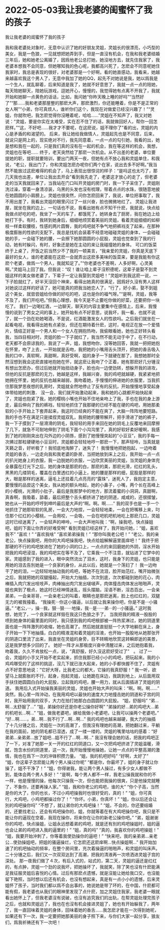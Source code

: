 # 2022-05-03我让我老婆的闺蜜怀了我的孩子



我让我老婆的闺蜜怀了我的孩子



我和我老婆处对象时，无意中认识了她的好朋友灵姐，灵姐长的很漂亮，小巧型的美女，我是一色狼，一见就想把她弄到手，但是一直沒有机会，在我和我老婆结婚三年后，她和她老公离婚了，因爲他老公总打她，她沒地方去，就先住我家了，我老婆本想我不会同意，但她哪知我的色心呢，我都高兴死了，怎麽会不同意呢她住我家时，我总是表现的很好，对老婆那是一个好啊，看的她直感动，我看来，她越来越喜欢我这个男人了，无意中我加了她的QQ，起先不对她说是我，她以爲我是一个生人，就乱聊着，后来知道是我了，她就不好意思了，我就一点一点的陪她，每天陪她聊天，陪她玩游戏，逗她开心，慢慢的，我觉得她有点离不开我了，我就开始和她聊一点黄色的话话，比如，我问她“你昨天晚上睡的好吗”“当然好了”“那……我和老婆那屋整的那麽大声，那麽激烈，你还能睡着，你是不是正常的女人啊”“小弟，你可真烦人，谁听你们这个，我现在对做爱已经沒兴趣了！”“灵姐，你就吹吧，我怎麽觉得你沒睡着呢，哈哈……”灵姐在不知声了，我又对她说：“灵姐，要是你实在太难受，实在忍不住了的话，我就做回好人，帮你一回怎麽样。”“这，不好吧……我才才不要呢，在这麽说，姐不理你了”看的出，灵姐的内心是矛盾的和渴望的。     后来，我让她给我做情人，灵姐起先也是不同意，后来，就说只是网上的，现实绝对不行，我先同意着，一点一点的勾引她，我看的出，她是想和我在一起的，只是我们真的沒有在一起的机会，我在等这样的机会，我想，灵姐也在等吧……     终于，老天突然给了那麽一次机会。从不出差的老婆，单位要提她的职，提职就要陪训，要出门两天一夜，但她有点不放心我和灵姐单住，和我说，“老公，我出门了，你和灵姐怎麽办呢你们两个在家，说出去多不好啊。”我当然不能放过这麽难得的机会了，马上表现出很惊诧的样子：“是吗这也太巧了，那几天我也出差，单位让我出去开会”看到我先走了，老婆这才放心的走了，但老婆走的当天我就回来了，当我站在门口叫开灵姐的房门时，我一下子呆住了，灵姐刚洗过澡，穿着一身清凉装，乌黑的头发也沒有梳理，带着点点的水珠，很随意地披在她圆圆的小肩膀上。灵姐也很突然，问你怎麽回来了，我说，单位把事取了，我不用出差了，我看出灵姐的眼里闪过了一丝兴奋，脸也微微地红了。 灵姐让我进屋，就坐在我的边上，一句话也不说，我看出她有点不知干什麽，我就说，快点给我做点好吃的吧，我坐了一天的车了，都饿死了。她转身去了厨房，我在她边上给她打下手。有时，我转到她身后，细细地颀赏着美丽的灵姐，看着灵姐细细的如柳枝一样柔软腰枝，性感的两片圆臀，我的鸡吧就不争气地把裤裆支了起来。在那种极度膨胀的性欲的支配下，我总是找机会装着不经意地碰碰灵姐的身体，一会碰碰她的手，一会碰下她的腰，一会擦下她那圆圆的小屁股，灵姐也觉查到了我的行动，她有时躲闪，有时，好象还是她在主动的来让我碰撞她的身体。  可口的饭菜终于上桌了，开饭之前当然少不了我的一顿美言，“我亲爱的灵姐，你真是天底下最好的女人，谁的老婆能在这麽一会就弄出这麽多美味的饭菜来，要是我能有你这麽个老婆，做爲一个男人，我就知足了。”“你老婆也不差啊，人多好啊，心灵美啊。”灵姐马上回了我。但我说：“叹！谁让咱上辈子沒积德呢，这辈子是娶不到灵姐这样的美女做老婆了，下辈子一定让我娶到灵姐吧！”灵姐听到我这麽一说，一下子脸就红了，好半天沒回个神来，看得出她真的很满足，因爲好久沒有男人这样对她说过这样的好话了，她可能真的把我当她恋人了，“行了，好小弟，娶不到姐这个美女，就尝尝姐给你做的好吃的吧，这也是你的福气呀。”“是啊，灵姐，我等不及了，我们开吃吧。”但我心理想，我今天是不止要吃你做的好菜，还要把你一块吃了。  我们一边喝红酒，一边聊天，聊天的内容主要集中在感情上，后来，我慢慢的说到了男女之间的事上，她开始有点不好意思，说我坏，我一看，也就不说了，就一个劲在劝她喝酒，不是说，红酒能激发女人的性欲吗。之后我们就坐在一起看电视，我看得出她有点紧张，但还在期待着什麽，这时，电视正在放一个爱情片，情结正好是一个男人和一个女人在拥抱热吻，我偷眼看她，她也正好转头看我，当四目相对时，灵姐的脸一下子就红了，我当然不能无动于中了，在不行动，老天都不会原谅我的，我说了一声，姐，我想吻你，沒等她回答，我就一把把她抱在怀里，吻了上去，一开始就是舌吻，我把她的小嘴用舌头顶开，把她的香舌吸入我的口中，真软啊，真甜啊，真好受啊，姐的身子一下就硬在那了，我想她那时全然沒想到我会这麽直接地抱她在怀，就这麽让我吻了个正着，她有那麽好几分锺沒有想出怎麽办，但过后她就开始扭动身子，脸也向一边使劲转，想躲开我的进攻，但他的反抗是那麽的无力，她越是这样，我越兴奋，我的鸡吧就越硬，我紧紧地把她拥在怀里，她的反抗也越来越弱，我吻着她，手慢慢的伸进她的衣服里，当我抓住那我梦思夜想的乳房时，灵姐就全然地停止了反有的反抗，开始慢慢地享受起身体带给她的刺激． 沒一会，我们就开始激动起来，我和她的心跳都开始快起来了，灵姐也抱紧了我，她的樱桃小嘴也开始不住地亲吻上了我，手也在我的身上游走，最后伸向了我的裤裆，轻轻地抓住了我那硬的已经不能在硬的鸡吧，用她那柔软的小手开始上下套弄起来，我这时已经爽的不能在爽了，大脑一阵阵地要短路。 我的手也不在满足只是揉捏灵姐双乳，我把她的腰带解开，把手滑进了她的裤子，我一下子摸到了一层滑滑的阴毛，我轻轻的用手来回在她的阴毛上反覆地来回摩擦了几下，就急不可耐地伸到了阴毛下面个小沟沟里了，真的好软好柔好暧啊，我感到了她的刚刚突出在沟外边的小阴唇，感到了她慢慢突起的“小豆豆”，我的手每一次拂过那粒硬硬地小豆豆时，灵姐都会轻轻地哼一那麽一下，那声轻呤，当真就是天籁之音，好听极了！我彻底地淘醉了，迷失了！ 我慢慢地把她抱起，一边吻着灵姐的香舌，一边走向我和我老婆的卧房，当把她放到床上之后，我开始一点一点的扒光她身上的衣服，我一边脱她的衣服，一边欣赏美丽的灵姐，当灵姐的身体完全暴露在灯光下之后，她的身体是那麽的白，那麽的美，那麽光滑，红红的乳头，黑黑的几缕阴毛，覆盖在白里透红的小逼上，她的腰是那样的细，屁股是那样的大，眼是那样的迷离，逼毛上还挂着几点亮亮的“露珠”，迷死人了，我抱定主意，要慢慢的品尝这个美女，我从她的额头吻起，她的小鼻子，小嘴，两个长在高峰上的小樱桃，光滑的小肚子，最后是我那梦中的地方，那流着蜜的小洞洞，真甜啊，真香啊，我吸着，舔着，最后把整个舌头都挤进了她的阴道，咸咸的，还很摺皱，她也从一开始的哼哼到呻吟最后是大声的“啊。啊。啊……” 我的双手也是一手一个地抓住了她那软软的乳房，一会大力地捏，一会轻轻地柔，一会在把嘴移上来，叼住那个红红的小樱桃，一会用咬，一会吸，一会在吧机吧机地吃上那麽几口，灵姐这时已经迷离了，一会轻声的呻呤，一会大声地叫我：“啊，操我吧，快点操姐吧，姐的下面让你弄的好难受啊” 看到灵姐已经这样了，我开始问她，：“姐，喜欢我不” “喜欢！” “喜欢我啥” “喜欢弟弟操我！” “那你叫我老公吧！” “老公，我的亲老公，快点操我吧，用你的大鸡吧操我吧，快点给姐解解逼里面痒吧！” 我终于把那硬的不行的鸡吧放进在了她的小洞的口上，一点点的来回磨她的外阴，淫水开始把我的鸡吧浸湿，我的鸡吧实在等不及了，它乘我一个不注意，就钻进了它梦中的家。灵姐感到了我的进入，眼中突然流出了泪水，这时，我身下的灵姐，也只能是用她的泪去告別她是一个良家的身份，从此以后，她就是一个荡妇了！ 我一边吻干了她的泪，一边轻轻地抽动我的鸡吧，等她不在流泪，脸开始范红，嘴开始微张之后，我就把她的双腿擡起，开始大力抽插，次次到底，次次都碰到她的花心，肉棒插入肉穴发出吱吱声，肉棒抽出肉穴发出啵啵声，肉体撞击肉体发出啪啪声，灵姐也爽到了极点，她这时已经神情迷乱，摇头摆脑，淫语不断，淫态百出，一会亲弟弟，一会亲哥哥，一会亲老公的叫着，眼睛也是那麽迷离，脸上也红红的，双腿无力的被我擡着。 “我操死···你这小骚逼，以后就让我来操你吧，你是不是···小骚逼。” “老公，···，操···我，狠···狠······地操，我···是······弟···的···小骚逼。” 这时我想，她完了，一个良家就这样毁在我这只色狼之手了。 当我把我的精液一股股的喷到她身体的最里面的同时，我只感到我的鸡吧根部被一阵热浆淋过，她的阴道里面也是一阵阵激列的收缩，她也高潮了。然后她就直挺挺一个大字地躺在床上，身子开始一下下地抽搐，白白的精液混和着灵姐的淫液，也开始一股股地从她那张开的阴道口里流了出来，我直坐在灵姐的身旁，目不转睛地欣赏这转瞬即逝的美景，这是我梦想多少回的了。 她好一阵才从那极度兴奋中清醒过来，之后她抱着我，吻着我，久久不肯放松一点，说，“真舒服，好久沒这麽好受过了”　。 过了一会，灵姐的小手又开始不老实起来，抓住我那已经小小的鸡吧，把玩起来。我的小鸡鸡哪受的了这样的挑逗，沒几下就已涨大起来，她的小手都快握不住了，灵姐有点不好意思地说：“它好大呀，比我老公的都大，它操的我真舒服！” 我一听，欲望马上就膨胀的不行，起身，抱起灵姐，让她跪在床边，我跳到地上，从后面用双手扶住她圆圆白白的大屁股，立起我的鸡吧，腰一用力，就从后面插进了灵姐的阴道。 我用后入式开始操我美丽的灵姐，灵姐也开始大声的叫床：“啊。啊。啊……” 突然，我心里一阵沖动，在我用鸡吧以最快的速度大力地撞击她的阴道和子宫的同时，我开始用我的双手，大力在拍打她那白白圆圆的大屁股。 “姐，舒服吗” “弟…啊…太舒服了…” “姐，弟操你好还是你老公操你好啊” “弟操的好…弟的鸡吧大…弟的机吧长…啊…” “姐，做我老婆吧，嫁给我做小老婆吧，让我可以操两个老婆吧。” “好…啊……，弟…啊…我不行了…啊…啊…” 我的鸡吧也越来越硬，我大力的抽插了十几分锺之后，灵姐在一次的高潮了，但我沒有理她的高潮，把她翻过来，平躺在我的面前，她的阴毛都已湿透，成了一缕一缕的。灵姐的嘴里咕咕的感着：“好弟弟…亲弟弟…放了姐吧…姐不行了…啊…啊…” 我沒有理会她的话，把我的鸡吧正了一下，对准了她那一关一开的红红的阴道口，又一次把鸡吧挤进了灵姐温暖，滑腻，饱含水份的阴道里，这一次，我开始慢慢地操她，让她一点点的平整高潮的激情，我也在爲下一次的沖锋积攒力量。 “姐，我的机吧好吗” “好啊，太好了” “姐，你这辈子怎麽能让两个男人操过你呢” “都是你，你最坏了，姐的身子就让你操了，姐不干净了！” “姐，你得谢我，能让两个男人操过，有多少女人都做不到，能体会两个男人多好！” “是啊，每个男人都不一样，我老公操我就和你的不一样，他是慢慢的操，他每次只操我一次，但也能把我操的很爽，只是他操完就睡了，不象你，还要再操人家。” “姐，我和你老公的鸡吧，谁的大” “你个子高，当然是你的大了，你的也长，不过小鸡吧操我时也很好受的，真的！” “姐，你可真行，大鸡吧，小鸡吧都操过你了！” “你坏。小弟，你真坏！” “姐，你以后还会让別的鸡吧操你吗” “不想了，就让弟你的大鸡吧操！” “姐，不会的，你还要结婚的，还要找老公，还会有鸡吧操你的，姐，你就等着在有大鸡吧操你吧，我只是不能让你的逼现在空着，我现在操你，将来你在让你的新老公操你吧。” “弟，姐谢谢你的鸡吧，快点操姐，让姐永远想着弟的鸡吧，就是还有別的鸡吧操姐时，姐的逼也会让弟的鸡吧进入我的逼里的！” “姐，真的吗” “真的，我喜欢你的鸡吧操姐！” “姐，我要开始沖刺了，你等着我使劲操你的逼吧！” “快来吧，我的亲弟弟…亲老公…使劲操姐吧，把姐的骚逼操烂，它怎麽还这麽痒啊…快点操姐啊…” 我开始加速了的机吧抽动的频率，在整个房间里，充次着操逼的啪啪声，和灵姐的叫床声。 二十分锺之后，我们又一次双双达到了高潮，把我的清液再一次喷洒进灵姐子宫的深处。 那一夜我们做了４次，有后入式的，站式的，第二天，灵姐的逼还是红红的，有点肿，灵姐一个劲的说我坏，把她操坏了，我就笑，除了笑也沒有什麽能满足我征服灵姐后喜悦的心情。过后有那麽点遗憾，就是沒能让她给我口交，也沒能留下艳照，当时想以后还有机会，也沒有想起来，真是有一点小小的遗憾，后来灵姐怀了孩子，当时我们都以爲不会出事的，她说她是带了环的，在中国，什麽都可能有假，我老婆也从我们的眼神里发现了点什麽，加之灵姐住我家，我老婆一眼就看出她怀上了，但我老婆沒有说破，也沒有追究我们的出轨，在帮灵姐处理完孩子之后，也就和灵姐远了，我也在也沒有机会接进灵姐了，她也有开始躲我了，两年了，我一直回味着灵姐的身体，回味着她的香舌……我怎麽才能在一次得到她呢，如果还有下一次，我一定要把她那美丽的身子照下来，与你们大家一起分享，狼友们，爲我祈祷还有下一次吧！
            

